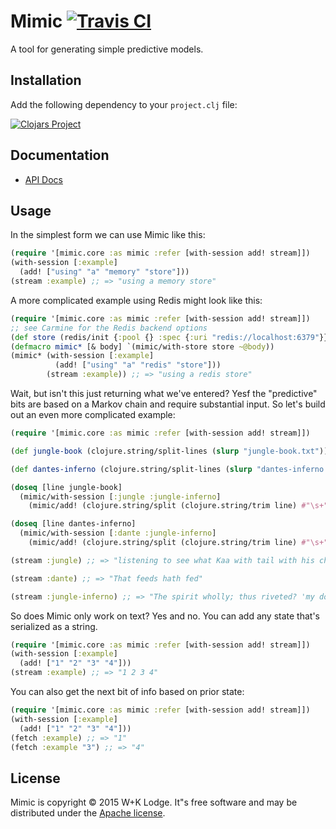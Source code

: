 # Mimic [![Travis CI](https://api.travis-ci.org/wieden-kennedy/mimic.svg)](https://travis-ci.org/wieden-kennedy/mimic)
A tool for generating simple predictive models.

## Installation

Add the following dependency to your `project.clj` file:

[![Clojars Project](http://clojars.org/mimic/latest-version.svg)](http://clojars.org/mimic)

## Documentation

* [API Docs](http://wieden-kennedy.github.io/mimic)

## Usage

In the simplest form we can use Mimic like this:

```clojure
(require '[mimic.core :as mimic :refer [with-session add! stream]])
(with-session [:example]
  (add! ["using" "a" "memory" "store"]))
(stream :example) ;; => "using a memory store"
```

A more complicated example using Redis might look like this:
```clojure
(require '[mimic.core :as mimic :refer [with-session add! stream]])
;; see Carmine for the Redis backend options
(def store (redis/init {:pool {} :spec {:uri "redis://localhost:6379"}}))
(defmacro mimic* [& body] `(mimic/with-store store ~@body))
(mimic* (with-session [:example]
          (add! ["using" "a" "redis" "store"]))
        (stream :example)) ;; => "using a redis store"
```

Wait, but isn't this just returning what we've entered? Yesf the "predictive" bits
are based on a Markov chain and require substantial input. So let's build out an
even more complicated example:

```clojure
(require '[mimic.core :as mimic :refer [with-session add! stream]])

(def jungle-book (clojure.string/split-lines (slurp "jungle-book.txt")))

(def dantes-inferno (clojure.string/split-lines (slurp "dantes-inferno.txt")))

(doseq [line jungle-book]
  (mimic/with-session [:jungle :jungle-inferno]
    (mimic/add! (clojure.string/split (clojure.string/trim line) #"\s+"))))

(doseq [line dantes-inferno]
  (mimic/with-session [:dante :jungle-inferno]
    (mimic/add! (clojure.string/split (clojure.string/trim line) #"\s+"))))

(stream :jungle) ;; => "listening to see what Kaa with tail with his chin."

(stream :dante) ;; => "That feeds hath fed"

(stream :jungle-inferno) ;; => "The spirit wholly; thus riveted? 'my doubts', said Billy."
```

So does Mimic only work on text? Yes and no. You can add any state that's serialized as a string.

```clojure
(require '[mimic.core :as mimic :refer [with-session add! stream]])
(with-session [:example]
  (add! ["1" "2" "3" "4"]))
(stream :example) ;; => "1 2 3 4"
```

You can also get the next bit of info based on prior state:

```clojure
(require '[mimic.core :as mimic :refer [with-session add! stream]])
(with-session [:example]
  (add! ["1" "2" "3" "4"]))
(fetch :example) ;; => "1"
(fetch :example "3") ;; => "4"
```

## License
Mimic is copyright © 2015 W+K Lodge. It"s free software and may be distributed
under the [Apache license](http://www.apache.org/licenses/LICENSE-2.0).

